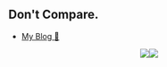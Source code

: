 ## Don't Compare.

- [My Blog 🥰](https://NothingToSay0031.github.io/)


<div style="display: flex; justify-content: center;">
  <img style="height: auto; width: auto;" class="img" src="https://github-readme-stats.vercel.app/api?username=NothingToSay0031&count_private=true&show_icons=true" />
  <img style="height: auto; width: auto;" class="img" src="https://github-readme-stats.vercel.app/api/top-langs/?username=NothingToSay0031&exclude_repo=NothingToSay0031.github.io&hide=javascript,html,perl&layout=compact" />
</div>
